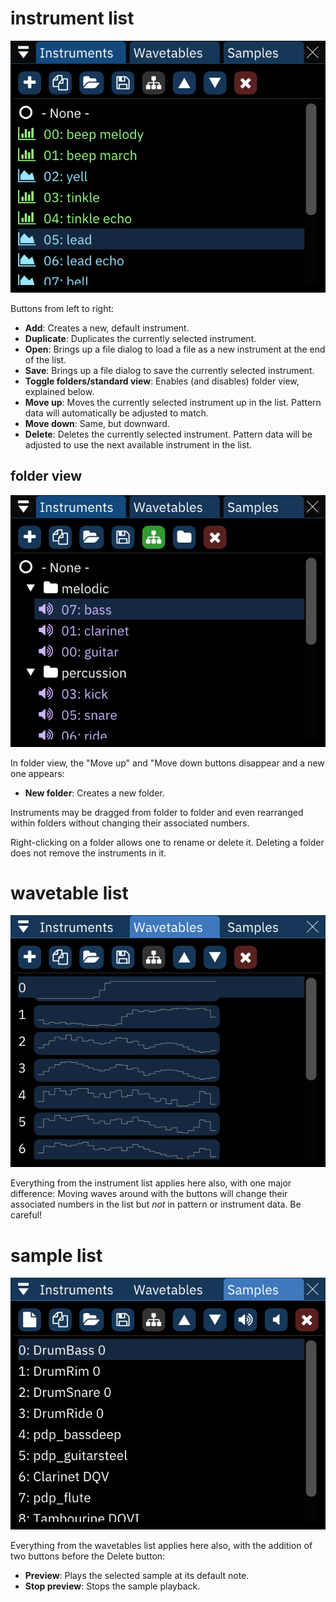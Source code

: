 # instrument list

![instruments window](instruments.png)

Buttons from left to right:
- **Add**: Creates a new, default instrument.
- **Duplicate**: Duplicates the currently selected instrument.
- **Open**: Brings up a file dialog to load a file as a new instrument at the end of the list.
- **Save**: Brings up a file dialog to save the currently selected instrument.
- **Toggle folders/standard view**: Enables (and disables) folder view, explained below.
- **Move up**: Moves the currently selected instrument up in the list. Pattern data will automatically be adjusted to match.
- **Move down**: Same, but downward.
- **Delete**: Deletes the currently selected instrument. Pattern data will be adjusted to use the next available instrument in the list.

## folder view

![instruments window in folder view](instruments-folder.png)

In folder view, the "Move up" and "Move down buttons disappear and a new one appears:
- **New folder**: Creates a new folder.

Instruments may be dragged from folder to folder and even rearranged within folders without changing their associated numbers.

Right-clicking on a folder allows one to rename or delete it. Deleting a folder does not remove the instruments in it.

# wavetable list

![wavetables window](wavetables.png)

Everything from the instrument list applies here also, with one major difference: Moving waves around with the buttons will change their associated numbers in the list but _not_ in pattern or instrument data. Be careful!

# sample list

![samples window](samples.png)

Everything from the wavetables list applies here also, with the addition of two buttons before the Delete button:
- **Preview**: Plays the selected sample at its default note.
- **Stop preview**: Stops the sample playback.
